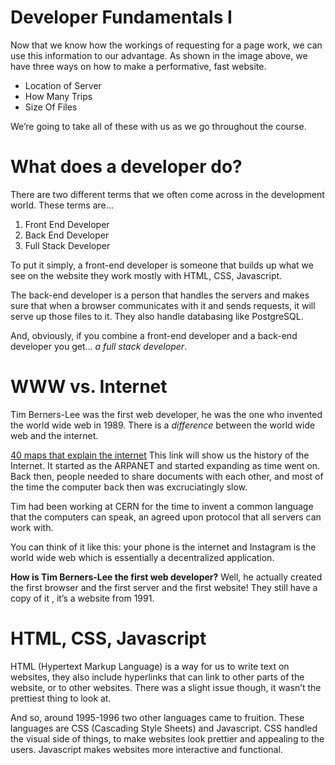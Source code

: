 
# Developer Fundamentals I
Now that we know how the workings of requesting for a page work,   we can use this information to our advantage. As shown in the image above, we have three ways on how to make a performative, fast website.

* Location of Server
* How Many Trips
* Size Of Files

We’re going to take all of these with us as we go throughout the course.

# What does a developer do?
There are two different terms that we often come across in the development world. These terms are…

1. Front End Developer
2. Back End Developer
3. Full Stack Developer

To put it simply, a front-end developer is someone that builds up what we see on the website they work mostly with HTML, CSS, Javascript.

The back-end developer is a person that handles the servers and makes sure that when a browser communicates with it and sends requests, it will serve up those files to it. They also handle databasing like PostgreSQL.

And, obviously, if you combine a front-end developer and a back-end developer you get… *a full stack developer*.

# WWW vs. Internet
Tim Berners-Lee was the first web developer, he was the one who invented the world wide web in 1989. There is a *difference* between the world wide web and the internet.

[40 maps that explain the internet](https://www.vox.com/a/internet-maps) This link will show us the history of the Internet. It started as the ARPANET and started expanding as time went on. Back then, people needed to share documents with each other, and most of the time the computer back then was excruciatingly slow.

Tim had been working at CERN for the time to invent a common language that the computers can speak, an agreed upon protocol that all servers can work with.

You can think of it like this: your phone is the internet and Instagram is the world wide web which is essentially a decentralized application.

**How is Tim Berners-Lee the first web developer?** Well, he actually created the first browser and the first server and the first website! They still have a copy of it , it’s a website from 1991.

# HTML, CSS, Javascript
HTML (Hypertext Markup Language)  is a way for us to write text on websites, they also include hyperlinks that can link to other parts of the website, or to other websites. There was a slight issue though, it wasn’t the prettiest thing to look at.

And so, around 1995-1996 two other languages came to fruition. These languages are CSS (Cascading Style Sheets) and Javascript. CSS handled the visual side of things, to make websites look prettier and appealing to the users. Javascript makes websites more interactive and functional.
